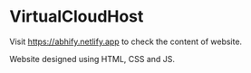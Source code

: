 # VirtualCloudHost
Visit https://abhify.netlify.app to check the content of website. 

Website designed using HTML, CSS and JS.

